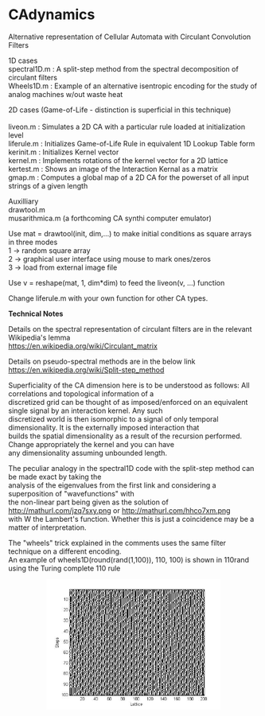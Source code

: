 # CAdynamics
Alternative representation of Cellular Automata with Circulant Convolution Filters

1D cases<br>
spectral1D.m : A split-step method from the spectral decomposition of circulant filters<br>
Wheels1D.m   : Example of an alternative isentropic encoding for the study of analog machines w/out waste heat<br> 

2D cases (Game-of-Life - distinction is superficial in this technique)<br>   
liveon.m     : Simulates a 2D CA with a particular rule loaded at initialization level <br>
liferule.m   : Initializes Game-of-Life Rule in equivalent 1D Lookup Table form<br> 
kerinit.m    : Initializes Kernel vector<br>
kernel.m     : Implements rotations of the kernel vector for a 2D lattice<br>
kertest.m    : Shows an image of the Interaction Kernal as a matrix<br>
gmap.m       : Computes a global map of a 2D CA for the powerset of all input strings of a given length<br>

Auxilliary<br>
drawtool.m  <br>
musarithmica.m (a forthcoming CA synthi computer emulator)<br>

Use mat = drawtool(init, dim,...) to make initial conditions as square arrays in three modes<br>
1 -> random square array<br>
2 -> graphical user interface using mouse to mark ones/zeros<br>
3 -> load from external image file<br>

Use v = reshape(mat, 1, dim*dim) to feed the liveon(v, ...) function 

Change liferule.m with your own function for other CA types.

<b>Technical Notes</b>

Details on the spectral representation of circulant filters are in the relevant Wikipedia's lemma<br>
https://en.wikipedia.org/wiki/Circulant_matrix<br>

Details on pseudo-spectral methods are in the below link<br>
https://en.wikipedia.org/wiki/Split-step_method<br>

Superficiality of the CA dimension here is to be understood as follows: All correlations and topological information of a<br>
discretized grid can be thought of as imposed/enforced on an equivalent single signal by an interaction kernel. Any such<br> discretized world is then isomorphic to a signal of only temporal dimensionality. It is the externally imposed interaction that<br> 
builds the spatial dimensionality as a result of the recursion performed. Change appropriately the kernel and you can have<br>
any dimensionality assuming unbounded length.


The peculiar analogy in the spectral1D code with the split-step method can be made exact by taking the<br> 
analysis of the eigenvalues from the first link and considering a superposition of "wavefunctions" with <br>
the non-linear part being given as the solution of http://mathurl.com/jzq7sxy.png or http://mathurl.com/hhco7xm.png<br>
with W the Lambert's function. Whether this is just a coincidence may be a matter of interpretation.

The "wheels" trick explained in the comments uses the same filter technique on a different encoding.<br>
An example of wheels1D(round(rand(1,100)), 110, 100) is shown in 110rand using the Turing complete 110 rule<br>
<p align="center">
  <img src="https://github.com/rtheo/CAdynamics/blob/master/110rand.jpg" width="350"/>
</p>




